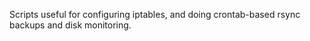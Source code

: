 Scripts useful for configuring iptables, and doing crontab-based rsync backups 
and disk monitoring.

